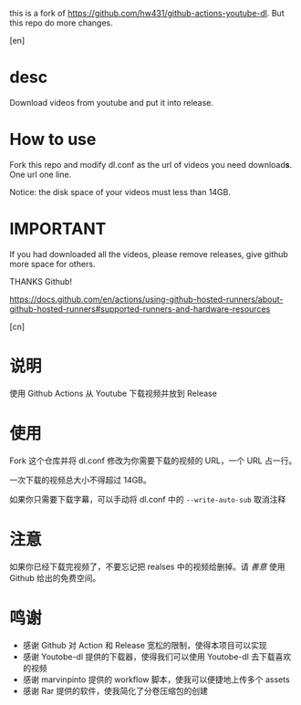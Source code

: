 this is a fork of https://github.com/hw431/github-actions-youtube-dl. But this repo do more changes.

[en]

# desc

Download videos from youtube and put it into release.

# How to use

Fork this repo and modify dl.conf as the url of videos you need download**s**. One url one line.

Notice: the disk space of your videos must less than 14GB.

# IMPORTANT

If you had downloaded all the videos, please remove releases, give github more space for others.

THANKS Github!

https://docs.github.com/en/actions/using-github-hosted-runners/about-github-hosted-runners#supported-runners-and-hardware-resources

[cn]

# 说明

使用 Github Actions 从 Youtube 下载视频并放到 Release

# 使用

Fork 这个仓库并将 dl.conf 修改为你需要下载的视频的 URL，一个 URL 占一行。

一次下载的视频总大小不得超过 14GB。

如果你只需要下载字幕，可以手动将 dl.conf 中的 `--write-auto-sub` 取消注释

# 注意

如果你已经下载完视频了，不要忘记把 realses 中的视频给删掉。请 *善意* 使用 Github 给出的免费空间。

# 鸣谢

- 感谢 Github 对 Action 和 Release 宽松的限制，使得本项目可以实现
- 感谢 Youtobe-dl 提供的下载器，使得我们可以使用 Youtobe-dl 去下载喜欢的视频
- 感谢 marvinpinto 提供的 workflow 脚本，使我可以便捷地上传多个 assets
- 感谢 Rar 提供的软件，使我简化了分卷压缩包的创建